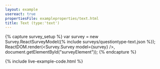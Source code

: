 ```yaml
---
layout: example
usereact: true
propertiesFile: exampleproperties/text.html
title: Text (type:'text')
---
```

{% capture survey_setup %}
var survey = new Survey.ReactSurveyModel({% include surveys/questiontype-text.json %});
ReactDOM.render(<Survey.Survey model={survey} />, document.getElementById("surveyElement"));
{% endcapture %}

{% include live-example-code.html %}
